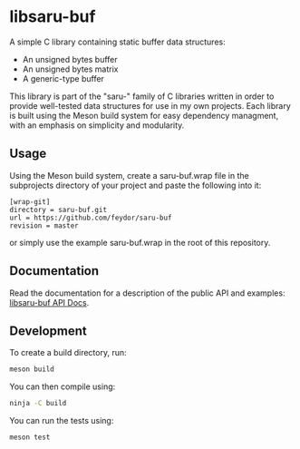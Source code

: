 # libsaru-buf
A simple C library containing static buffer data structures:
* An unsigned bytes buffer
* An unsigned bytes matrix
* A generic-type buffer

This library is part of the "saru-" family of C libraries written in order to provide well-tested data structures for use in my own projects. Each library is built using the Meson build system for easy dependency managment, with an emphasis on simplicity and modularity.

## Usage

Using the Meson build system, create a saru-buf.wrap file in the subprojects directory of your project and paste the following into it:
```
[wrap-git]
directory = saru-buf.git
url = https://github.com/feydor/saru-buf
revision = master
```
or simply use the example saru-buf.wrap in the root of this repository.

## Documentation

Read the documentation for a description of the public API and examples: [libsaru-buf API Docs](/docs/index.md).

## Development

To create a build directory, run:
```sh
meson build
```

You can then compile using:
```sh
ninja -C build
```

You can run the tests using:
```sh
meson test
```

